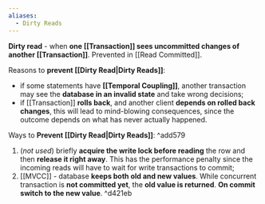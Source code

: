 ```yaml
---
aliases:
  - Dirty Reads
---
```

**Dirty read** - when **one [[Transaction]] sees uncommitted changes of another [[Transaction]]**. Prevented in [[Read Committed]].

Reasons to **prevent [[Dirty Read|Dirty Reads]]**:
- if some statements have **[[Temporal Coupling]]**, another transaction may see the **database in an invalid state** and take wrong decisions;
- if [[Transaction]] **rolls back**, and another client **depends on rolled back changes**, this will lead to mind-blowing consequences, since the outcome depends on what has never actually happened.

Ways to **Prevent [[Dirty Read|Dirty Reads]]**: ^add579
1. (_not used_) briefly **acquire the write lock before reading** the row and then **release it right away**. This has the performance penalty since the incoming reads will have to wait for write transactions to commit;
2. [[MVCC]] - database **keeps both old and new values**. While concurrent transaction is **not committed yet**, the **old value is returned**. **On commit switch to the new value**. ^d421eb

